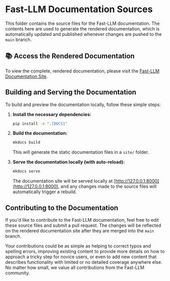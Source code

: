 # Fast-LLM Documentation Sources

This folder contains the source files for the Fast-LLM documentation. The contents here are used to generate the rendered documentation, which is automatically updated and published whenever changes are pushed to the `main` branch.

## 📚 Access the Rendered Documentation

To view the complete, rendered documentation, please visit the [Fast-LLM Documentation Site](https://servicenow.github.io/Fast-LLM).

## Building and Serving the Documentation

To build and preview the documentation locally, follow these simple steps:

1.  **Install the necessary dependencies:**

    ```bash
    pip install -e ".[DOCS]"
    ```

2.  **Build the documentation:**

    ```bash
    mkdocs build
    ```

    This will generate the static documentation files in a `site/` folder.

3.  **Serve the documentation locally (with auto-reload):**

    ```bash
    mkdocs serve
    ```

    The documentation site will be served locally at [http://127.0.0.1:8000](http://127.0.0.1:8000), and any changes made to the source files will automatically trigger a rebuild.

## Contributing to the Documentation

If you'd like to contribute to the Fast-LLM documentation, feel free to edit these source files and submit a pull request. The changes will be reflected on the rendered documentation site after they are merged into the `main` branch.

Your contributions could be as simple as helping to correct typos and spelling errors, improving existing content to provide more details on how to approach a tricky step for novice users, or even to add new content that describes functionality with limited or no detailed coverage anywhere else. No matter how small, we value all contributions from the Fast-LLM community.
